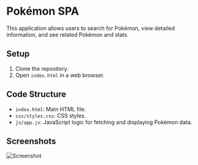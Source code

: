 # Pokémon SPA
This application allows users to search for Pokémon, view detailed information, and see related Pokémon and stats.

## Setup
1. Clone the repository.
2. Open `index.html` in a web browser.

## Code Structure
- `index.html`: Main HTML file.
- `css/styles.css`: CSS styles.
- `js/app.js`: JavaScript logic for fetching and displaying Pokémon data.

## Screenshots
![Screenshot](screenshot.png)